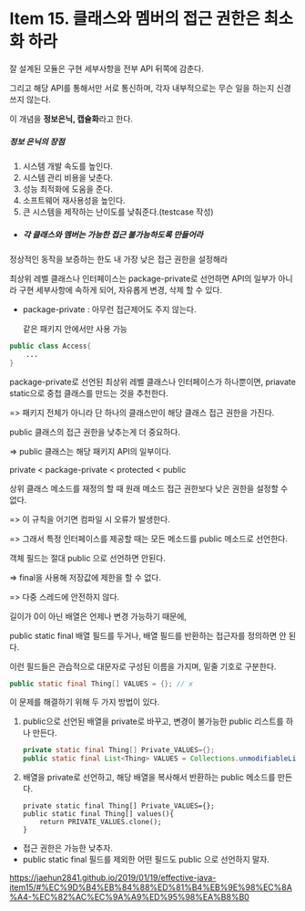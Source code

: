 # Item 15. 클래스와 멤버의 접근 권한은 최소화 하라

잘 설계된 모듈은 구현 세부사항을 전부 API 뒤쪽에 감춘다.

그리고 해당 API를 통해서만 서로 통신하며, 각자 내부적으로는 무슨 일을 하는지 신경쓰지 않는다.

이 개념을 **정보은닉, 캡슐화**라고 한다.

##### 정보 은닉의 장점

1. 시스템 개발 속도를 높인다.
2. 시스템 관리 비용을 낮춘다.
3. 성능 최적화에 도움을 준다.
4. 소프트웨어 재사용성을 높인다.
5. 큰 시스템을 제작하는 난이도를 낮춰준다.(testcase 작성)



- ##### 각 클래스와 멤버는 가능한 접근 불가능하도록 만들어라

정상적인 동작을 보증하는 한도 내 가장 낮은 접근 권한을 설정해라

최상위 레벨 클래스나 인터페이스는 package-private로 선언하면 API의 일부가 아니라 구현 세부사항에 속하게 되어, 자유롭게 변경, 삭제 할 수 있다.

- package-private : 아무런 접근제어도 주지 않는다.

  같은 패키지 안에서만 사용 가능

```java
public class Access{
    ...
}
```



package-private로 선언된 최상위 레벨 클래스나 인터페이스가 하나뿐이면, priavate static으로 중첩 클래스를 만드는 것을 추천한다.

=> 패키지 전체가 아니라 단 하나의 클래스만이 해당 클래스 접근 권한을 가진다.



public 클래스의 접근 권한을 낮추는게 더 중요하다.

=> public 클래스는 해당 패키지 API의 일부이다.



private < package-private < protected < public



상위 클래스 메소드를 재정의 할 때 원래 메소드 접근 권한보다 낮은 권한을 설정할 수 없다.

=> 이 규칙을 어기면 컴파일 시 오류가 발생한다.

=> 그래서 특정 인터페이스를 제공할 때는 모든 메소드를 public 메소드로 선언한다.



객체 필드는 절대 public 으로 선언하면 안된다.

=> final을  사용해 저장값에 제한을 할 수 없다.

=> 다중 스레드에 안전하지 않다.



길이가 0이 아닌 배열은 언제나 변경 가능하기 때문에,

public static final 배열 필드를 두거나, 배열 필드를 반환하는 접근자를 정의하면 안 된다.

이런 필드들은 관습적으로 대문자로 구성된 이름을 가지며, 밑줄 기호로 구분한다.

```java
public static final Thing[] VALUES = {}; // x
```

이 문제를 해결하기 위해 두 가지 방법이 있다.

1. public으로 선언된 배열을 private로 바꾸고, 변경이 불가능한 public 리스트를 하나 만든다.

   ```java
   private static final Thing[] Private_VALUES={};
   public static final List<Thing> VALUES = Collections.unmodifiableList(Arrays.asList(PRIVATE_VALUES));
   
   ```

2. 배열을 private로 선언하고, 해당 배열을 복사해서 반환하는 public 메소드를 만든다.

   ```
   private static final Thing[] Private_VALUES={};
   public static final Thing[] values(){
       return PRIVATE_VALUES.clone();
   }
   ```





- 접근 권한은 가능한 낮추자.
- public static final 필드를 제외한 어떤 필드도 public 으로 선언하지 말자.









<https://jaehun2841.github.io/2019/01/19/effective-java-item15/#%EC%9D%B4%EB%84%88%ED%81%B4%EB%9E%98%EC%8A%A4-%EC%82%AC%EC%9A%A9%ED%95%98%EA%B8%B0>